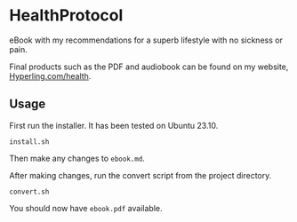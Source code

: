 # HealthProtocol
eBook with my recommendations for a superb lifestyle with no sickness or pain.

Final products such as the PDF and audiobook can be found on my website,
[Hyperling.com/health](https://hyperling.com/health/).

## Usage

First run the installer. It has been tested on Ubuntu 23.10.

```shell
install.sh
```

Then make any changes to `ebook.md`.

After making changes, run the convert script from the project directory.

```shell
convert.sh
```

You should now have `ebook.pdf` available.
